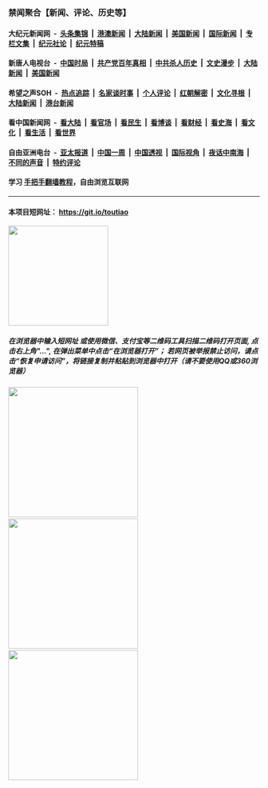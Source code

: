 ### 禁闻聚合【新闻、评论、历史等】

#### 大纪元新闻网 &nbsp;-&nbsp; [头条集锦](indexes/E头条集锦.md?t=02151122) &nbsp;|&nbsp; [港澳新闻](indexes/E港澳新闻.md?t=02151122)  &nbsp;|&nbsp; [大陆新闻](indexes/E大陆新闻.md?t=02151122) &nbsp;|&nbsp; [美国新闻](indexes/E美国新闻.md?t=02151122) &nbsp;|&nbsp; [国际新闻](indexes/E国际新闻.md?t=02151122) &nbsp;|&nbsp; [专栏文集](indexes/E专栏文集.md?t=02151122) &nbsp;|&nbsp; [纪元社论](indexes/E纪元社论.md?t=02151122) &nbsp;|&nbsp; [纪元特稿](indexes/E纪元特稿.md?t=02151122) 

#### 新唐人电视台 &nbsp;-&nbsp; [中国时局](indexes/N中国时局.md?t=02151122) &nbsp;|&nbsp; [共产党百年真相](indexes/N共产党百年真相.md?t=02151122) &nbsp;|&nbsp; [中共杀人历史](indexes/N中共杀人历史.md?t=02151122) &nbsp;|&nbsp; [文史漫步](indexes/N文史漫步.md?t=02151122) &nbsp;|&nbsp; [大陆新闻](indexes/N大陆新闻.md?t=02151122) &nbsp;|&nbsp; [美国新闻](indexes/N美国新闻.md?t=02151122)

#### 希望之声SOH &nbsp;-&nbsp; [热点追踪](indexes/H热点追踪.md?t=02151122) &nbsp;|&nbsp; [名家谈时事](indexes/H名家谈时事.md?t=02151122) &nbsp;|&nbsp; [个人评论](indexes/H个人评论.md?t=02151122)  &nbsp;|&nbsp; [红朝解密](indexes/H红朝解密.md?t=02151122) &nbsp;|&nbsp; [文化寻根](indexes/H文化寻根.md?t=02151122) &nbsp;|&nbsp; [大陆新闻](indexes/H大陆新闻.md?t=02151122) &nbsp;|&nbsp; [港台新闻](indexes/H港台新闻.md?t=02151122)

#### 看中国新闻网 &nbsp;-&nbsp; [看大陆](indexes/S看大陆.md?t=02151122) &nbsp;|&nbsp; [看官场](indexes/S看官场.md?t=02151122) &nbsp;|&nbsp; [看民生](indexes/S看民生.md?t=02151122)  &nbsp;|&nbsp; [看博谈](indexes/S看博谈.md?t=02151122) &nbsp;|&nbsp; [看财经](indexes/S看财经.md?t=02151122) &nbsp;|&nbsp; [看史海](indexes/S看史海.md?t=02151122) &nbsp;|&nbsp; [看文化](indexes/S看文化.md?t=02151122) &nbsp;|&nbsp; [看生活](indexes/S看生活.md?t=02151122) &nbsp;|&nbsp; [看世界](indexes/S看世界.md?t=02151122)

#### 自由亚洲电台 &nbsp;-&nbsp; [亚太报道](indexes/R亚太报道.md?t=02151122) &nbsp;|&nbsp; [中国一周](indexes/R中国一周.md?t=02151122) &nbsp;|&nbsp; [中国透视](indexes/R中国透视.md?t=02151122)  &nbsp;|&nbsp; [国际视角](indexes/R国际视角.md?t=02151122) &nbsp;|&nbsp; [夜话中南海](indexes/R夜话中南海.md?t=02151122) &nbsp;|&nbsp; [不同的声音](indexes/R不同的声音.md?t=02151122) &nbsp;|&nbsp; [特约评论](indexes/R特约评论.md?t=02151122)

#### 学习 [手把手翻墙教程](https://github.com/gfw-breaker/guides/wiki)，自由浏览互联网

----

#### 本项目短网址： https://git.io/toutiao
<img src="https://raw.githubusercontent.com/gfw-breaker/banned-news/master/scripts/img/qr.png" width="200px"/>  

##### 在浏览器中输入短网址 或使用微信、支付宝等二维码工具扫描二维码打开页面, 点击右上角"...", 在弹出菜单中点击“在浏览器打开”； 若网页被举报禁止访问，请点击“恢复申请访问”，将链接复制并粘贴到浏览器中打开（请不要使用QQ或360浏览器）

<img src="https://raw.githubusercontent.com/gfw-breaker/banned-news/master/scripts/img/1.png" width="260px"/> &nbsp; <img src="https://raw.githubusercontent.com/gfw-breaker/banned-news/master/scripts/img/2.png" width="260px"/> &nbsp; <img src="https://raw.githubusercontent.com/gfw-breaker/banned-news/master/scripts/img/3.png" width="260px"/>
